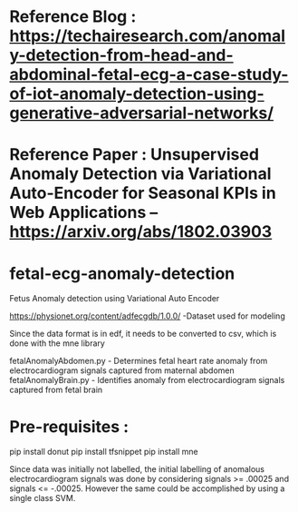 # Reference Blog : https://techairesearch.com/anomaly-detection-from-head-and-abdominal-fetal-ecg-a-case-study-of-iot-anomaly-detection-using-generative-adversarial-networks/

# Reference Paper : Unsupervised Anomaly Detection via Variational Auto-Encoder for Seasonal KPIs in Web Applications – https://arxiv.org/abs/1802.03903

# fetal-ecg-anomaly-detection
Fetus Anomaly detection using Variational Auto Encoder

https://physionet.org/content/adfecgdb/1.0.0/ -Dataset used for modeling

Since the data format is in edf, it needs to be converted to csv, which is done with the mne library

fetalAnomalyAbdomen.py - Determines fetal heart rate anomaly from electrocardiogram signals captured from maternal abdomen
fetalAnomalyBrain.py - Identifies anomaly from electrocardiogram signals captured from fetal brain

# Pre-requisites : 
 pip install donut
 pip install tfsnippet
 pip install mne
 
Since data was initially not labelled, the initial labelling of anomalous electrocardiogram signals was done by considering signals >= .00025 and signals <= -.00025. However the same could be accomplished by using a single class SVM.




